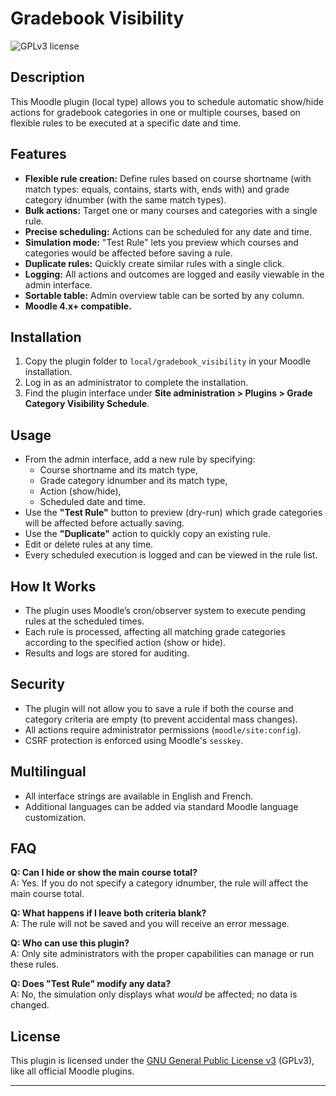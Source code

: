 # Gradebook Visibility

![GPLv3 license](https://img.shields.io/badge/License-GPLv3-blue.svg)

## Description

This Moodle plugin (local type) allows you to schedule automatic show/hide actions for gradebook categories in one or multiple courses, based on flexible rules to be executed at a specific date and time.

## Features

- **Flexible rule creation:** Define rules based on course shortname (with match types: equals, contains, starts with, ends with) and grade category idnumber (with the same match types).
- **Bulk actions:** Target one or many courses and categories with a single rule.
- **Precise scheduling:** Actions can be scheduled for any date and time.
- **Simulation mode:** "Test Rule" lets you preview which courses and categories would be affected before saving a rule.
- **Duplicate rules:** Quickly create similar rules with a single click.
- **Logging:** All actions and outcomes are logged and easily viewable in the admin interface.
- **Sortable table:** Admin overview table can be sorted by any column.
- **Moodle 4.x+ compatible.**

## Installation

1. Copy the plugin folder to `local/gradebook_visibility` in your Moodle installation.
2. Log in as an administrator to complete the installation.
3. Find the plugin interface under **Site administration > Plugins > Grade Category Visibility Schedule**.

## Usage

- From the admin interface, add a new rule by specifying:
  - Course shortname and its match type,
  - Grade category idnumber and its match type,
  - Action (show/hide),
  - Scheduled date and time.
- Use the **"Test Rule"** button to preview (dry-run) which grade categories will be affected before actually saving.
- Use the **"Duplicate"** action to quickly copy an existing rule.
- Edit or delete rules at any time.
- Every scheduled execution is logged and can be viewed in the rule list.

## How It Works

- The plugin uses Moodle’s cron/observer system to execute pending rules at the scheduled times.
- Each rule is processed, affecting all matching grade categories according to the specified action (show or hide).
- Results and logs are stored for auditing.

## Security

- The plugin will not allow you to save a rule if both the course and category criteria are empty (to prevent accidental mass changes).
- All actions require administrator permissions (`moodle/site:config`).
- CSRF protection is enforced using Moodle's `sesskey`.

## Multilingual

- All interface strings are available in English and French.
- Additional languages can be added via standard Moodle language customization.

## FAQ

**Q: Can I hide or show the main course total?**  
A: Yes. If you do not specify a category idnumber, the rule will affect the main course total.

**Q: What happens if I leave both criteria blank?**  
A: The rule will not be saved and you will receive an error message.

**Q: Who can use this plugin?**  
A: Only site administrators with the proper capabilities can manage or run these rules.

**Q: Does "Test Rule" modify any data?**  
A: No, the simulation only displays what *would* be affected; no data is changed.

## License

This plugin is licensed under the [GNU General Public License v3](https://www.gnu.org/licenses/gpl-3.0.html) (GPLv3), like all official Moodle plugins.

---